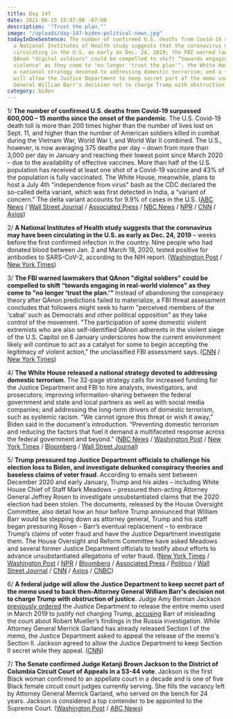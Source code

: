 ```yaml
---
title: Day 147
date: 2021-06-15 15:07:00 -07:00
description: '"Trust the plan."'
image: "/uploads/day-147-biden-political-news.jpg"
todayInOneSentence: The number of confirmed U.S. deaths from Covid-19 surpassed 600,000;
  a National Institutes of Health study suggests that the coronavirus may have been
  circulating in the U.S. as early as Dec. 24, 2019; the FBI warned lawmakers that
  QAnon "digital soldiers" could be compelled to shift “towards engaging in real-world
  violence" as they come to "no longer 'trust the plan'"; the White House released
  a national strategy devoted to addressing domestic terrorism; and a federal judge
  will allow the Justice Department to keep secret part of the memo used to back then-Attorney
  General William Barr's decision not to charge Trump with obstruction of justice.
category: biden
---
```


1/ **The number of confirmed U.S. deaths from Covid-19 surpassed 600,000 – 15 months since the onset of the pandemic**. The U.S. Covid-19 death toll is more than 200 times higher than the number of lives lost on Sept. 11, and higher than the number of American soldiers killed in combat during the Vietnam War, World War I, and World War II combined. The U.S., however, is now averaging 375 deaths per day – down from more than 3,000 per day in January and reaching their lowest point since March 2020 – due to the availability of effective vaccines. More than half of the U.S. population has received at least one shot of a Covid-19 vaccine and 43% of the population is fully vaccinated. The White House, meanwhile, plans to host a July 4th "independence from virus" bash as the CDC declared the so-called delta variant, which was first detected in India, a “variant of concern.”  The delta variant accounts for 9.9% of cases in the U.S. ([ABC News](https://abcnews.go.com/US/us-surpasses-grim-milestone-600000-lives-lost-covid/story?id=78211509) / [Wall Street Journal](https://www.wsj.com/articles/u-s-covid-19-deaths-top-600-000-11623775751) / [Associated Press](https://apnews.com/article/government-and-politics-joe-biden-lifestyle-coronavirus-pandemic-health-f97e0316c51d2d8362a17d149daedb14) / [NBC News](https://www.nbcnews.com/health/health-news/newly-deemed-variant-concern-delta-accounts-10-percent-u-s-n1270915) / [NPR](https://www.npr.org/sections/coronavirus-live-updates/2021/06/15/1006186695/the-u-s-has-hit-600-000-covid-deaths-more-than-any-other-country) / [CNN](https://www.cnn.com/2021/06/15/health/us-coronavirus-tuesday/index.html) / [Axios](https://www.axios.com/us-coronavirus-death-toll-june-2b8a2dda-80a0-4d92-8e43-88a145e9f10a.html))

2/ **A National Institutes of Health study suggests that the coronavirus may have been circulating in the U.S. as early as Dec. 24, 2019** – weeks before the first confirmed infection in the country. Nine people who had donated blood between Jan. 2 and March 18, 2020, tested positive for antibodies to SARS-CoV-2, according to the NIH report. ([Washington Post](https://www.washingtonpost.com/health/when-was-coronavirus-first-in-us/2021/06/15/1aaa6b56-cd2d-11eb-8cd2-4e95230cfac2_story.html) / [New York Times](https://www.nytimes.com/2021/06/15/health/coronavirus-usa-cases.html))

3/ **The FBI warned lawmakers that QAnon "digital soldiers" could be compelled to shift “towards engaging in real-world violence" as they come to "no longer 'trust the plan.'"** Instead of abandoning the conspiracy theory after QAnon predictions failed to materialize, a FBI threat assessment concludes that followers might seek to harm "perceived members of the 'cabal' such as Democrats and other political opposition" as they take control of the movement. "The participation of some domestic violent extremists who are also self-identified QAnon adherents in the violent siege of the U.S. Capitol on 6 January underscores how the current environment likely will continue to act as a catalyst for some to begin accepting the legitimacy of violent action," the unclassified FBI assessment says. ([CNN](https://www.cnn.com/2021/06/14/politics/fbi-qanon-threat-assessment/index.html) / [New York Times](https://www.nytimes.com/2021/06/15/us/politics/qanon-fbi-violence.html))

4/ **The White House released a national strategy devoted to addressing domestic terrorism**. The 32-page strategy calls for increased funding for the Justice Department and FBI to hire analysts, investigators, and prosecutors; improving information-sharing between the federal government and state and local partners as well as with social media companies; and addressing the long-term drivers of domestic terrorism, such as systemic racism. “We cannot ignore this threat or wish it away,” Biden said in the document's introduction. “Preventing domestic terrorism and reducing the factors that fuel it demand a multifaceted response across the federal government and beyond.” ([NBC News](https://www.nbcnews.com/politics/national-security/white-house-unveils-new-strategy-counter-domestic-terrorism-laser-focused-n1270819) / [Washington Post](https://www.washingtonpost.com/national-security/biden-strategy-domestic-extremism/2021/06/14/d88250c8-cd4e-11eb-9b7e-e06f6cfdece8_story.html) / [New York Times](https://www.nytimes.com/2021/06/15/us/politics/biden-domestic-terrorism-extremists.html) / [Bloomberg](https://www.bloomberg.com/news/articles/2021-06-15/u-s-begins-broad-government-effort-to-combat-domestic-terrorism?sref=MIBMEEoj) / [Wall Street Journal](https://www.wsj.com/articles/biden-administration-lays-out-broad-strategy-for-targeting-domestic-terrorism-11623762969))

5/ **Trump pressured top Justice Department officials to challenge his election loss to Biden, and investigate debunked conspiracy theories and baseless claims of voter fraud**. According to emails sent between December 2020 and early January, Trump and his aides – including White House Chief of Staff Mark Meadows – pressured then-acting Attorney General Jeffrey Rosen to investigate unsubstantiated claims that the 2020 election had been stolen. The documents, released by the House Oversight Committee, also detail how an hour before Trump announced that William Barr would be stepping down as attorney general, Trump and his staff began pressuring Rosen – Barr’s eventual replacement – to embrace Trump’s claims of voter fraud and have the Justice Department investigate them. The House Oversight and Reform Committee have asked Meadows and several former Justice Department officials to testify about efforts to advance unsubstantiated allegations of voter fraud. ([New York Times](https://www.nytimes.com/2021/06/15/us/politics/trump-justice-department-election.html) / [Washington Post](https://www.washingtonpost.com/national-security/trump-emails-doj-election-fraud-claims/2021/06/15/638ab654-cdc9-11eb-8014-2f3926ca24d9_story.html) / [NPR](https://www.npr.org/2021/06/15/1006570584/trump-pressed-the-justice-department-to-reverse-the-election-results-documents-s) / [Bloomberg](https://www.bloomberg.com/news/articles/2021-06-15/house-panel-seeks-meadows-testimony-in-2020-election-inquiry?srnd=politics-vp&sref=MIBMEEoj) / [Associated Press](https://apnews.com/article/emails-show-trump-pressured-justice-department-election-2020-4f35f18009e8c88b3cddcdc3f4bdd54f) / [Politico](https://www.politico.com/news/2021/06/15/doj-emails-trump-election-fraud-claims-494589) / [Wall Street Journal](https://www.wsj.com/articles/trump-white-house-pressed-justice-department-on-election-claims-in-emails-11623767861) / [CNN](https://www.cnn.com/2021/06/15/politics/trump-allies-emails-justice-department-2020-election/index.html) / [Axios](https://www.axios.com/trump-doj-election-fraud-emails-a0308dfc-1f3b-4b9f-9142-75b7fe637f4e.html) / [CNBC](https://www.cnbc.com/2021/06/15/trump-pressured-doj-to-challenge-election-results-emails-show-house-panel-says.html))

6/ **A federal judge will allow the Justice Department to keep secret part of the memo used to back then-Attorney General William Barr's decision not to charge Trump with obstruction of justice**. Judge Amy Berman Jackson [previously ordered](https://whatthefuckjusthappenedtoday.com/2021/05/25/day-126/#1-the-justice-department-appealed-a) the Justice Department to release the entire memo used in March 2019 to justify not charging Trump, [accusing](https://whatthefuckjusthappenedtoday.com/2021/05/05/day-106/#1-a-federal-judge-accused-the-justic) Barr of misleading the court about Robert Mueller’s findings in the Russia investigation. While Attorney General Merrick Garland has already released Section I of the memo, the Justice Department asked to appeal the release of the memo's Section II. Jackson agreed to allow the Justice Department to keep Section II secret while they appeal. ([CNN](https://www.cnn.com/2021/06/14/politics/barr-memo-mueller-secret/index.html))

7/ **The Senate confirmed Judge Ketanji Brown Jackson to the District of Columbia Circuit Court of Appeals in a 53-44 vote**. Jackson is the first Black woman confirmed to an appellate court in a decade and is one of five Black female circuit court judges currently serving. She fills the vacancy left by Attorney General Merrick Garland, who served on the bench for 24 years. Jackson is considered a top contender to be appointed to the Supreme Court. ([Washington Post](https://www.washingtonpost.com/politics/ketanji-brown-jackson-sentate-confirmation-vote/2021/06/14/14da742a-cd3a-11eb-8014-2f3926ca24d9_story.html) / [ABC News](https://abcnews.go.com/Politics/senate-confirms-ketanji-brown-jackson-2nd-highest-court/story?id=78274161))